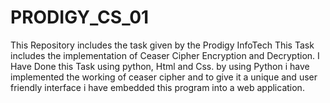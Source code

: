 # PRODIGY_CS_01
This Repository includes the task given by the Prodigy InfoTech 
This Task includes the implementation of Ceaser Cipher Encryption and Decryption. 
I Have Done this Task using python, Html and Css. by using Python i have implemented the working of ceaser cipher and to give it a unique and user friendly interface i have embedded this program into a web application. 
